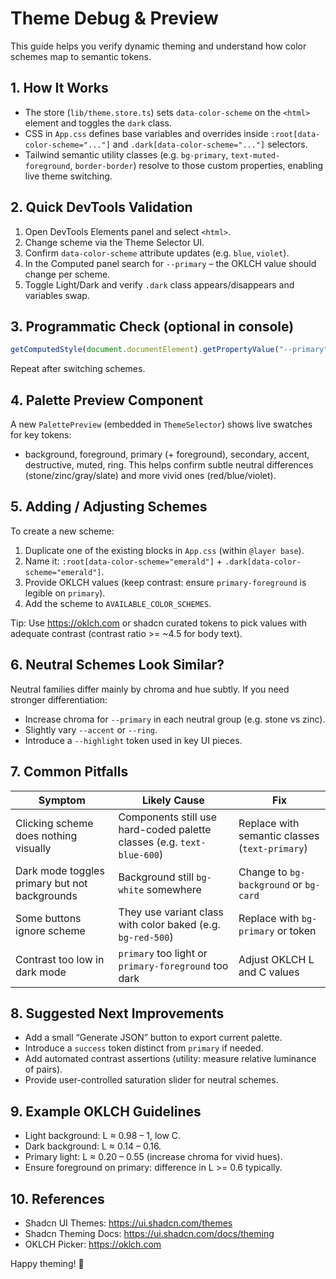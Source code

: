 # Theme Debug & Preview

This guide helps you verify dynamic theming and understand how color schemes map to semantic tokens.

## 1. How It Works

- The store (`lib/theme.store.ts`) sets `data-color-scheme` on the `<html>` element and toggles the `dark` class.
- CSS in `App.css` defines base variables and overrides inside `:root[data-color-scheme="..."]` and `.dark[data-color-scheme="..."]` selectors.
- Tailwind semantic utility classes (e.g. `bg-primary`, `text-muted-foreground`, `border-border`) resolve to those custom properties, enabling live theme switching.

## 2. Quick DevTools Validation

1. Open DevTools Elements panel and select `<html>`.
2. Change scheme via the Theme Selector UI.
3. Confirm `data-color-scheme` attribute updates (e.g. `blue`, `violet`).
4. In the Computed panel search for `--primary` – the OKLCH value should change per scheme.
5. Toggle Light/Dark and verify `.dark` class appears/disappears and variables swap.

## 3. Programmatic Check (optional in console)

```js
getComputedStyle(document.documentElement).getPropertyValue("--primary");
```

Repeat after switching schemes.

## 4. Palette Preview Component

A new `PalettePreview` (embedded in `ThemeSelector`) shows live swatches for key tokens:

- background, foreground, primary (+ foreground), secondary, accent, destructive, muted, ring.
  This helps confirm subtle neutral differences (stone/zinc/gray/slate) and more vivid ones (red/blue/violet).

## 5. Adding / Adjusting Schemes

To create a new scheme:

1. Duplicate one of the existing blocks in `App.css` (within `@layer base`).
2. Name it: `:root[data-color-scheme="emerald"]` + `.dark[data-color-scheme="emerald"]`.
3. Provide OKLCH values (keep contrast: ensure `primary-foreground` is legible on `primary`).
4. Add the scheme to `AVAILABLE_COLOR_SCHEMES`.

Tip: Use https://oklch.com or shadcn curated tokens to pick values with adequate contrast (contrast ratio >= ~4.5 for body text).

## 6. Neutral Schemes Look Similar?

Neutral families differ mainly by chroma and hue subtly. If you need stronger differentiation:

- Increase chroma for `--primary` in each neutral group (e.g. stone vs zinc).
- Slightly vary `--accent` or `--ring`.
- Introduce a `--highlight` token used in key UI pieces.

## 7. Common Pitfalls

| Symptom                                       | Likely Cause                                                           | Fix                                            |
| --------------------------------------------- | ---------------------------------------------------------------------- | ---------------------------------------------- |
| Clicking scheme does nothing visually         | Components still use hard-coded palette classes (e.g. `text-blue-600`) | Replace with semantic classes (`text-primary`) |
| Dark mode toggles primary but not backgrounds | Background still `bg-white` somewhere                                  | Change to `bg-background` or `bg-card`         |
| Some buttons ignore scheme                    | They use variant class with color baked (e.g. `bg-red-500`)            | Replace with `bg-primary` or token             |
| Contrast too low in dark mode                 | `primary` too light or `primary-foreground` too dark                   | Adjust OKLCH L and C values                    |

## 8. Suggested Next Improvements

- Add a small “Generate JSON” button to export current palette.
- Introduce a `success` token distinct from `primary` if needed.
- Add automated contrast assertions (utility: measure relative luminance of pairs).
- Provide user-controlled saturation slider for neutral schemes.

## 9. Example OKLCH Guidelines

- Light background: L ≈ 0.98 – 1, low C.
- Dark background: L ≈ 0.14 – 0.16.
- Primary light: L ≈ 0.20 – 0.55 (increase chroma for vivid hues).
- Ensure foreground on primary: difference in L >= 0.6 typically.

## 10. References

- Shadcn UI Themes: https://ui.shadcn.com/themes
- Shadcn Theming Docs: https://ui.shadcn.com/docs/theming
- OKLCH Picker: https://oklch.com

Happy theming! 🎨
